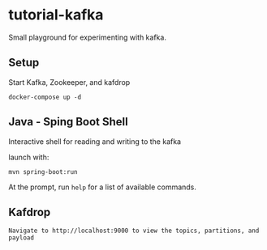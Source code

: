 # tutorial-kafka

Small playground for experimenting with kafka. 

## Setup

Start Kafka, Zookeeper, and kafdrop

    docker-compose up -d

## Java - Sping Boot Shell

Interactive shell for reading and writing to the kafka 

launch with:

    mvn spring-boot:run


At the prompt, run `help` for a list of available commands.

## Kafdrop

    Navigate to http://localhost:9000 to view the topics, partitions, and payload


